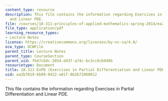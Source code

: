 ```yaml
---
content_type: resource
description: This file contains the information regarding Exercises in Partial Differentiation
  and Linear PDE.
file: /courses/18-311-principles-of-applied-mathematics-spring-2014/ea2b78196b899422a81f862b72968012_MIT18_311S14_Separation.pdf
file_type: application/pdf
learning_resource_types:
- Lecture Notes
license: https://creativecommons.org/licenses/by-nc-sa/4.0/
ocw_type: OCWFile
parent_title: Lecture Notes
parent_type: CourseSection
parent_uid: f647c6dc-2054-d43f-a74c-bc3cc8cb949b
resourcetype: Document
title: 18.311 ExPD (Exercises in Partial Differentiation and Linear PDE).
uid: ea2b7819-6b89-9422-a81f-862b72968012
---
```

This file contains the information regarding Exercises in Partial Differentiation and Linear PDE.